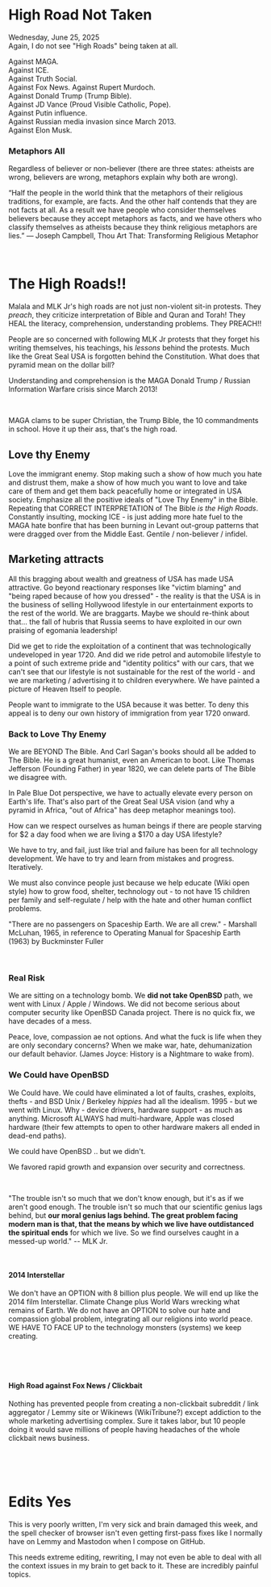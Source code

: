 # High Road Not Taken

Wednesday, June 25, 2025   
Again, I do not see "High Roads" being taken at all.

Against MAGA.   
Against ICE.   
Against Truth Social.    
Against Fox News. Against Rupert Murdoch.   
Against Donald Trump (Trump Bible).  
Against JD Vance (Proud Visible Catholic, Pope).  
Against Putin influence.   
Against Russian media invasion since March 2013.   
Against Elon Musk.   



### Metaphors All

Regardless of believer or non-believer (there are three states: atheists are wrong, believers are wrong, metaphors explain why both are wrong). 

“Half the people in the world think that the metaphors of their religious traditions, for example, are facts. And the other half contends that they are not facts at all. As a result we have people who consider themselves believers because they accept metaphors as facts, and we have others who classify themselves as atheists because they think religious metaphors are lies.” ― Joseph Campbell, Thou Art That: Transforming Religious Metaphor


&nbsp;

# The High Roads!!

Malala and MLK Jr's high roads are not just non-violent sit-in protests. They *preach*, they criticize interpretation of Bible and Quran and Torah! They HEAL the literacy, comprehension, understanding problems. They PREACH!!

People are so concerned with following MLK Jr protests that they forget his writing themselves, his teachings, his *lessons* behind the protests. Much like the Great Seal USA is forgotten behind the Constitution. What does that pyramid mean on the dollar bill?

Understanding and comprehension is the MAGA Donald Trump / Russian Information Warfare crisis since March 2013!

&nbsp;

MAGA clams to be super Christian, the Trump Bible, the 10 commandments in school. Hove it up their ass, that's the high road.

## Love thy Enemy 

Love the immigrant enemy. Stop making such a show of how much you hate and distrust them, make a show of how much you want to love and take care of them and get them back peacefully home or integrated in USA society. Emphasize all the positive ideals of "Love Thy Enemy" in the Bible.  Repeating that CORRECT INTERPRETATION of The Bible *is the High Roads*. Constantly insulting, mocking ICE - is just adding more hate fuel to the MAGA hate bonfire that has been burning in Levant out-group patterns that were dragged over from the Middle East. Gentile / non-believer / infidel. 

## Marketing attracts

All this bragging about wealth and greatness of USA has made USA attractive. Go beyond reactionary responses like "victim blaming" and "being raped because of how you dressed" - the reality is that the USA is in the business of selling Hollywood lifestyle in our entertainment exports to the rest of the world. We are braggarts. Maybe we should re-think about that... the fall of hubris that Russia seems to have exploited in our own praising of egomania leadership!

Did we get to ride the exploitation of a continent that was technologically undeveloped in year 1720. And did we ride petrol and automobile lifestyle to a point of such extreme pride and "identity politics" with our cars, that we can't see that our lifestyle is not sustainable for the rest of the world - and we are marketing / advertising it to children everywhere.  We have painted a picture of Heaven Itself to people.

People want to immigrate to the USA because it was better. To deny this appeal is to deny our own history of immigration from year 1720 onward.

### Back to Love Thy Enemy

We are BEYOND The Bible. And Carl Sagan's books should all be added to The Bible. He is a great humanist, even an American to boot. Like Thomas Jefferson (Founding Father) in year 1820, we can delete parts of The Bible we disagree with.

In Pale Blue Dot perspective, we have to actually elevate every person on Earth's life. That's also part of the Great Seal USA vision (and why a pyramid in Africa, "out of Africa" has deep metaphor meanings too).

How can we respect ourselves as human beings if there are people starving for $2 a day food when we are living a $170 a day USA lifestyle?

We have to try, and fail, just like trial and failure has been for all technology development. We have to try and learn from mistakes and progress. Iteratively.

We must also convince people just because we help educate (Wiki open style) how to grow food, shelter, technology out - to not have 15 children per family and self-regulate / help with the hate and other human conflict problems. 

"There are no passengers on Spaceship Earth. We are all crew." - Marshall McLuhan, 1965, in reference to Operating Manual for Spaceship Earth (1963) by Buckminster Fuller

&nbsp;

### Real Risk

We are sitting on a technology bomb. We **did not take OpenBSD** path, we went with Linux / Apple / Windows. We did not become serious about computer security like OpenBSD Canada project. There is no quick fix, we have decades of a mess.

Peace, love, compassion ae not options. And what the fuck is life when they are only secondary concerns? When we make war, hate, dehumanization our default behavior. (James Joyce: History is a Nightmare to wake from).

### We Could have OpenBSD

We Could have. We could have eliminated a lot of faults, crashes, exploits, thefts - and BSD Unix / Berkeley *hippies* had all the idealism. 1995 - but we went with Linux. Why - device drivers, hardware support - as much as anything. Microsoft ALWAYS had multi-hardware, Apple was closed hardware (their few attempts to open to other hardware makers all ended in dead-end paths).

We could have OpenBSD .. but we didn't.

We favored rapid growth and expansion over security and correctness.

&nbsp;

"The trouble isn't so much that we don't know enough, but it's as if we aren't good enough. The trouble isn't so much that our scientific genius lags behind, but **our moral genius lags behind. The great problem facing modern man is that, that the means by which we live have outdistanced the spiritual ends** for which we live. So we find ourselves caught in a messed-up world." -- MLK Jr.

&nbsp;

#### 2014 Interstellar

We don't have an OPTION with 8 billion plus people. We will end up like the 2014 film Interstellar. Climate Change plus World Wars wrecking what remains of Earth. We do not have an OPTION to solve our hate and compassion global problem, integrating all our religions into world peace. WE HAVE TO FACE UP to the technology monsters (systems) we keep creating.

&nbsp;

&nbsp;

#### High Road against Fox News / Clickbait

Nothing has prevented people from creating a non-clickbait subreddit / link aggregator / Lemmy site or Wikinews (WikiTribune?) except addiction to the whole marketing advertising complex. Sure it takes labor, but 10 people doing it would save millions of people having headaches of the whole clickbait news business.

&nbsp;

&nbsp;

# Edits Yes

This is very poorly written, I'm very sick and brain damaged this week, and the spell checker of browser isn't even getting first-pass fixes like I normally have on Lemmy and Mastodon when I compose on GitHub.

This needs extreme editing, rewriting, I may not even be able to deal with all the context issues in my brain to get back to it. These are incredibly painful topics.
